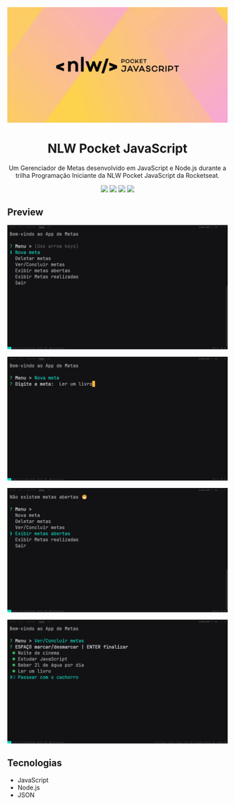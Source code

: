 <div align="center">
<img src="./assets/img/nlw-pocket.webp" alt="Portfolio Dashboard logo">
<h1>NLW Pocket JavaScript</h1>
<p>Um Gerenciador de Metas desenvolvido em JavaScript e Node.js durante a trilha Programação Iniciante da NLW Pocket JavaScript da Rocketseat.
</p>
<img src="https://img.shields.io/github/languages/code-size/udanielnogueira/nlw-pocket-javascript">
<img src="https://img.shields.io/github/languages/count/udanielnogueira/nlw-pocket-javascript">
<img src="https://img.shields.io/github/languages/top/udanielnogueira/nlw-pocket-javascript">
<img src="https://img.shields.io/github/last-commit/udanielnogueira/nlw-pocket-javascript">
</div>

## Preview

![Preview do projeto](assets/img/screenshot-1.png "Gerenciador de Metas Preview")

![Preview do projeto](assets/img/screenshot-2.png "Gerenciador de Metas Preview")

![Preview do projeto](assets/img/screenshot-3.png "Gerenciador de Metas Preview")

![Preview do projeto](assets/img/screenshot-4.png "Gerenciador de Metas Preview")

## Tecnologias

- JavaScript
- Node.js
- JSON
